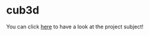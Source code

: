 # cub3d

You can click [here](https://github.com/limdem/cub3d/blob/main/en.subject.pdf) to have a look at the project subject!
